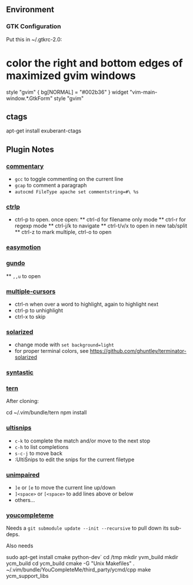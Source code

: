 ## Environment

### GTK Configuration

Put this in ~/.gtkrc-2.0:

  # color the right and bottom edges of maximized gvim windows
  style "gvim" {
      bg[NORMAL] = "#002b36"
  }
  widget "vim-main-window.*.GtkForm" style "gvim"

## ctags

apt-get install exuberant-ctags

## Plugin Notes

### [commentary](git://github.com/tpope/vim-commentary.git)
* `gcc` to toggle commenting on the current line
* `gcap` to comment a paragraph
* `autocmd FileType apache set commentstring=#\ %s`

### [ctrlp](https://github.com/kien/ctrlp.vim)
* ctrl-p to open. once open:
** ctrl-d for filename only mode
** ctrl-r for regexp mode
** ctrl-j/k to navigate
** ctrl-t/v/x to open in new tab/split
** ctrl-z to mark multiple, ctrl-o to open

### [easymotion](https://github.com/Lokaltog/vim-easymotion.git)

### [gundo](http://github.com/sjl/gundo.vim.git)
** `,,u` to open

### [multiple-cursors](https://github.com/terryma/vim-multiple-cursors.git)
* ctrl-n when over a word to highlight, again to highlight next
* ctrl-p to unhighlight
* ctrl-x to skip

### [solarized](https://github.com/altercation/vim-colors-solarized)
* change mode with `set background=light`
* for proper terminal colors, see https://github.com/ghuntley/terminator-solarized

### [syntastic](https://github.com/scrooloose/syntastic.git)

### [tern](https://github.com/marijnh/tern_for_vim)
After cloning:

  cd ~/.vim/bundle/tern
  npm install

### [ultisnips](https://github.com/SirVer/ultisnips)
* `c-k` to complete the match and/or move to the next stop
* `c-h` to list completions
* `s-c-j` to move back
* :UltiSnips<editsomething> to edit the snips for the current filetype

### [unimpaired](https://github.com/tpope/vim-unimpaired.git)
* `]e` or `[e` to move the current line up/down
* `]<space>` or `[<space>` to add lines above or below
* others...

### [youcompleteme](https://github.com/Valloric/YouCompleteMe#full-installation-guide)
Needs a `git submodule update --init --recursive` to pull down its sub-deps.

Also needs 

  sudo apt-get install cmake python-dev`
  cd /tmp
  mkdir yvm_build
  mkdir ycm_build
  cd ycm_build
  cmake -G "Unix Makefiles" . ~/.vim/bundle/YouCompleteMe/third_party/ycmd/cpp
  make ycm_support_libs


